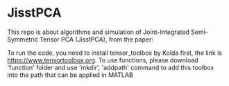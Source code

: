 # JisstPCA
This repo is about algorithms and simulation of Joint-Integrated Semi-Symmetric Tensor PCA (JisstPCA), from the paper:

To run the code, you need to install tensor_toolbox by Kolda first, the link is https://www.tensortoolbox.org. To use functions, please download 'function' folder and use 'mkdir', 'addpath' command to add this toolbox into the path that can be applied in MATLAB
